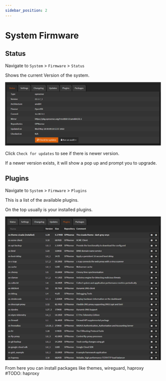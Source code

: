 ```yaml
---
sidebar_position: 2
---
```


# System Firmware

## Status

Navigate to `System` > `Firmware` > `Status`

Shows the current Version of the system.

![opnsense-firmware-status](img/opnsense-firmware-status.png)

Click `Check for updates` to see if there is newer version.

If a newer version exists, it will show a pop up and prompt you to upgrade.

## Plugins

Navigate to `System` > `Firmware` > `Plugins`

This is a list of the available plugins.

On the top usually is your installed plugins.

![opnsense-firmware-plugins](img/opnsense-firmware-plugins.png)

From here you can install packages like themes, wireguard, haproxy
#TODO: haproxy
